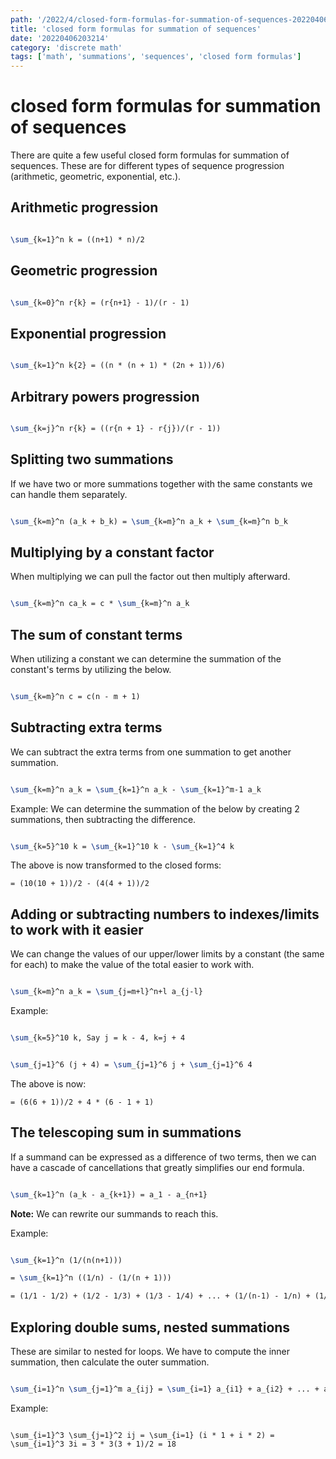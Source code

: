 ```yaml
---
path: '/2022/4/closed-form-formulas-for-summation-of-sequences-20220406203214'
title: 'closed form formulas for summation of sequences'
date: '20220406203214'
category: 'discrete math'
tags: ['math', 'summations', 'sequences', 'closed form formulas']
---
```


# closed form formulas for summation of sequences
There are quite a few useful closed form formulas for summation of sequences. These
are for different types of sequence progression (arithmetic, geometric, exponential, etc.).

## Arithmetic progression
```latex

\sum_{k=1}^n k = ((n+1) * n)/2

```

## Geometric progression
```latex

\sum_{k=0}^n r{k} = (r{n+1} - 1)/(r - 1)

```

## Exponential progression
```latex

\sum_{k=1}^n k{2} = ((n * (n + 1) * (2n + 1))/6)

```

## Arbitrary powers progression
```latex

\sum_{k=j}^n r{k} = ((r{n + 1} - r{j})/(r - 1))

```

## Splitting two summations
If we have two or more summations together with the same constants we can
handle them separately.

```latex

\sum_{k=m}^n (a_k + b_k) = \sum_{k=m}^n a_k + \sum_{k=m}^n b_k

```

## Multiplying by a constant factor
When multiplying we can pull the factor out then multiply afterward.

```latex

\sum_{k=m}^n ca_k = c * \sum_{k=m}^n a_k

```

## The sum of constant terms
When utilizing a constant we can determine the summation of the constant's terms
by utilizing the below.

```latex

\sum_{k=m}^n c = c(n - m + 1)

```

## Subtracting extra terms
We can subtract the extra terms from one summation to get another summation.

```latex

\sum_{k=m}^n a_k = \sum_{k=1}^n a_k - \sum_{k=1}^m-1 a_k

```

Example:
We can determine the summation of the below by creating 2 summations, then subtracting
the difference.

```latex

\sum_{k=5}^10 k = \sum_{k=1}^10 k - \sum_{k=1}^4 k

```

The above is now transformed to the closed forms:
```
= (10(10 + 1))/2 - (4(4 + 1))/2
```

## Adding or subtracting numbers to indexes/limits to work with it easier
We can change the values of our upper/lower limits by a constant (the same for each)
to make the value of the total easier to work with.

```latex

\sum_{k=m}^n a_k = \sum_{j=m+l}^n+l a_{j-l}

```

Example:

```latex

\sum_{k=5}^10 k, Say j = k - 4, k=j + 4

```

```latex

\sum_{j=1}^6 (j + 4) = \sum_{j=1}^6 j + \sum_{j=1}^6 4

```

The above is now:
```
= (6(6 + 1))/2 + 4 * (6 - 1 + 1)
```

## The telescoping sum in summations
If a summand can be expressed as a difference of two terms, then we can have
a cascade of cancellations that greatly simplifies our end formula.

```latex

\sum_{k=1}^n (a_k - a_{k+1}) = a_1 - a_{n+1}

```

**Note:** We can rewrite our summands to reach this.

Example:
```latex

\sum_{k=1}^n (1/(n(n+1)))

= \sum_{k=1}^n ((1/n) - (1/(n + 1)))

= (1/1 - 1/2) + (1/2 - 1/3) + (1/3 - 1/4) + ... + (1/(n-1) - 1/n) + (1/n - (1/(n + 1)))

```

## Exploring double sums, nested summations
These are similar to nested for loops. We have to compute the inner summation, then
calculate the outer summation.

```latex

\sum_{i=1}^n \sum_{j=1}^m a_{ij} = \sum_{i=1} a_{i1} + a_{i2} + ... + a_{im}

```

Example:

```

\sum_{i=1}^3 \sum_{j=1}^2 ij = \sum_{i=1} (i * 1 + i * 2) = \sum_{i=1}^3 3i = 3 * 3(3 + 1)/2 = 18

```

